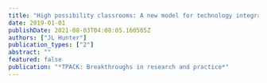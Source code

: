```yaml
---
title: "High possibility classrooms: A new model for technology integration"
date: 2019-01-01
publishDate: 2021-08-03T04:08:05.160565Z
authors: ["JL Hunter"]
publication_types: ["2"]
abstract: ""
featured: false
publication: "*TPACK: Breakthroughs in research and practice*"
---
```


